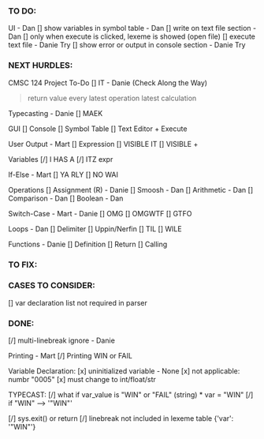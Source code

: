 ### TO DO:

UI - Dan
[] show variables in symbol table - Dan
[] write on text file section - Dan
[] only when execute is clicked, lexeme is showed (open file)
[] execute text file - Danie Try
[] show error or output in console section - Danie Try

### NEXT HURDLES:

CMSC 124 Project To-Do
[] IT - Danie (Check Along the Way)

> return value
> every latest operation
> latest calculation

Typecasting - Danie
[] MAEK

GUI
[] Console
[] Symbol Table
[] Text Editor + Execute

User Output - Mart
[] Expression
[] VISIBLE IT
[] VISIBLE +

Variables
[/] I HAS A
[/] ITZ expr

If-Else - Mart
[] YA RLY
[] NO WAI

Operations
[] Assignment (R) - Danie
[] Smoosh - Dan
[] Arithmetic - Dan
[] Comparison - Dan
[] Boolean - Dan

Switch-Case - Mart - Danie
[] OMG
[] OMGWTF
[] GTFO

Loops - Dan
[] Delimiter
[] Uppin/Nerfin
[] TIL
[] WILE

Functions - Danie
[] Definition
[] Return
[] Calling

### TO FIX:

### CASES TO CONSIDER:

[] var declaration list not required in parser

### DONE:

[/] multi-linebreak ignore - Danie

Printing - Mart
[/] Printing WIN or FAIL

Variable Declaration:
[x] uninitialized variable - None
[x] not applicable: numbr "0005"
[x] must change to int/float/str

TYPECAST:
[/] what if var_value is "WIN" or "FAIL" (string) \* var = "WIN"
[/] if "WIN" --> '"WIN"'

[/] sys.exit() or return
[/] linebreak not included in lexeme table
{'var': '"WIN"'}
